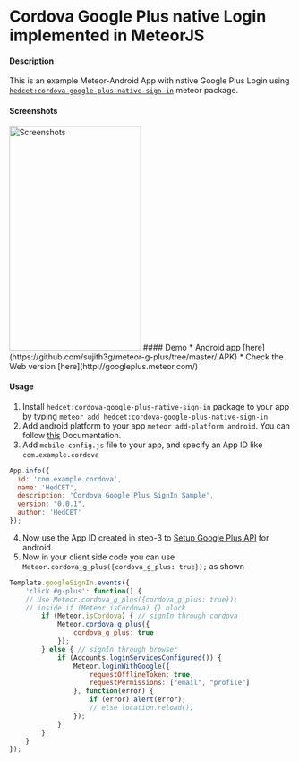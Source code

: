 # Cordova Google Plus native Login implemented in MeteorJS
#### Description

This is an example Meteor-Android App with native Google Plus Login using [`hedcet:cordova-google-plus-native-sign-in`](https://atmospherejs.com/hedcet/cordova-google-plus-native-sign-in) meteor package.
#### Screenshots
<img alt="Screenshots" title="Meteor-Cordova Google Plus SignIn" src="https://github.com/sujith3g/meteor-g-plus/blob/master/public/screnshots/gplus-login.png" width="235" height="400">
#### Demo
*   Android app [here](https://github.com/sujith3g/meteor-g-plus/tree/master/.APK)  
*   Check the Web version [here](http://googleplus.meteor.com/)

#### Usage
1.  Install `hedcet:cordova-google-plus-native-sign-in` package to your app by typing `meteor add hedcet:cordova-google-plus-native-sign-in`.
2.  Add android platform to your app `meteor add-platform android`. You can follow [this](https://github.com/meteor/meteor/wiki/Meteor-Cordova-Phonegap-integration) Documentation.
3.  Add `mobile-config.js` file to your app, and specify an App ID like `com.example.cordova`
 
  ```javascript
  App.info({
    id: 'com.example.cordova',
    name: 'HedCET',
    description: 'Cordova Google Plus SignIn Sample',
    version: "0.0.1",
    author: 'HedCET'
});
  ```
  
4.  Now use the App ID created in step-3 to [Setup Google Plus API](https://developers.google.com/+/mobile/android/samples/quickstart-android) for android.
5. Now in your client side code  you can use `Meteor.cordova_g_plus({cordova_g_plus: true});`  as shown

```javascript
Template.googleSignIn.events({
    'click #g-plus': function() {
    // Use Meteor.cordova_g_plus({cordova_g_plus: true}); 
    // inside if (Meteor.isCordova) {} block
        if (Meteor.isCordova) { // signIn through cordova
            Meteor.cordova_g_plus({
                cordova_g_plus: true
            });
        } else { // signIn through browser
            if (Accounts.loginServicesConfigured()) {
                Meteor.loginWithGoogle({
                    requestOfflineToken: true,
                    requestPermissions: ["email", "profile"]
                }, function(error) {
                    if (error) alert(error);
                    // else location.reload();
                });
            }
        }
    }
});
```
